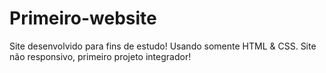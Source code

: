 # Primeiro-website
Site desenvolvido para fins de estudo! Usando somente HTML &amp; CSS. Site não responsivo, primeiro projeto integrador!
